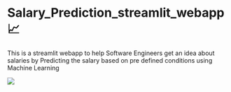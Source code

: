 # Salary_Prediction_streamlit_webapp :chart_with_upwards_trend:

This is a streamlit webapp to help Software Engineers get an idea about salaries by Predicting the salary based on pre defined conditions using Machine Learning

![](https://i.imgur.com/84YIku0.jpg)
